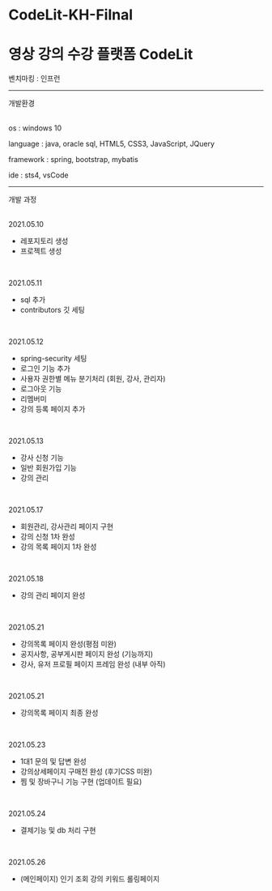 # CodeLit-KH-Filnal



영상 강의 수강 플랫폼 CodeLit
==============================

벤치마킹 : 인프런


------------------------------------------
개발환경
<br/><br/>

os : windows 10

language : java, oracle sql, HTML5, CSS3, JavaScript, JQuery

framework : spring, bootstrap, mybatis

ide : sts4, vsCode

------------------------------------------
개발 과정
<br/><br/>

2021.05.10
* 레포지토리 생성 
* 프로젝트 생성
<br/>

2021.05.11
* sql 추가  
* contributors 깃 세팅
<br/>

2021.05.12
* spring-security 세팅
* 로그인 기능 추가
* 사용자 권한별 메뉴 분기처리 (회원, 강사, 관리자)
* 로그아웃 기능
* 리멤버미 
* 강의 등록 페이지 추가
<br/>

2021.05.13
* 강사 신청 기능
* 일반 회원가입 기능
* 강의 관리
<br/>

2021.05.17
* 회원관리, 강사관리 페이지 구현
* 강의 신청 1차 완성
* 강의 목록 페이지 1차 완성
<br/>

2021.05.18
* 강의 관리 페이지 완성
<br/>

2021.05.21
* 강의목록 페이지 완성(평점 미완)
* 공지사항, 공부게시판 페이지 완성 (기능까지)
* 강사, 유저 프로필 페이지 프레임 완성 (내부 아직)
<br/>

2021.05.21
* 강의목록 페이지 최종 완성
<br/>

2021.05.23
* 1대1 문의 및 답변 완성
* 강의상세페이지 구매전 완성 (후기CSS 미완)
* 찜 및 장바구니 기능 구현 (업데이트 필요)
<br/>

2021.05.24
* 결제기능 및 db 처리 구현
<br/>

2021.05.26
* (메인페이지) 인기 조회 강의 키워드 롤링페이지
<br/>
